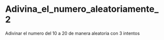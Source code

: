 # Adivina_el_numero_aleatoriamente_2
Adivinar el numero del 10 a 20 de manera aleatoria con 3 intentos
